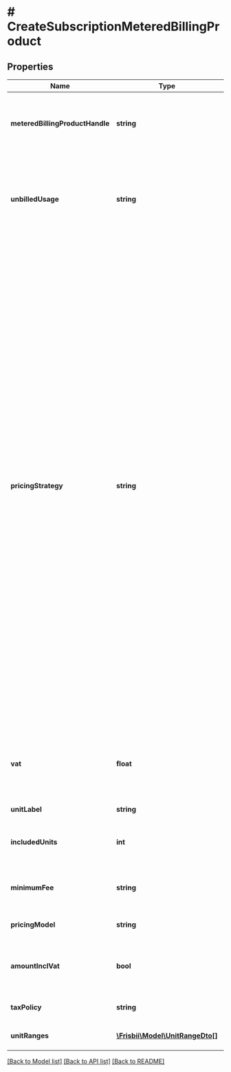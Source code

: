 # # CreateSubscriptionMeteredBillingProduct

## Properties

Name | Type | Description | Notes
------------ | ------------- | ------------- | -------------
**meteredBillingProductHandle** | **string** | Handle of metered billing product that will be added to subscription |
**unbilledUsage** | **string** | The strategy for unbilled usage for this metered billing product if it was previously added to the subscription. |
**pricingStrategy** | **string** | The pricing strategy for this metered billing product. Accepted values: &#x60;fixed&#x60;, &#x60;flexible&#x60;, or &#x60;custom&#x60;. Fixed - the subscription metered billing product won&#39;t follow any price changes from the base metered billing product. Flexible - the subscription metered billing product will follow all changes from the base metered billing product. Custom - Custom - the subscription metered billing product will override the base product&#39;s pricing configuration using the provided custom values (e.g. unit ranges, pricing model, VAT, etc.). |
**vat** | **float** | VAT percentage for the product. Defaults to the account&#39;s VAT | [optional]
**unitLabel** | **string** | Name of the unit | [optional]
**includedUnits** | **int** | Included units for free. Defaults to 0. | [optional]
**minimumFee** | **string** | Minimum fee for the product. Defaults to 0. | [optional]
**pricingModel** | **string** | Pricing model for the product. | [optional]
**amountInclVat** | **bool** | Whether the amount is including VAT. Defaults to true. | [optional]
**taxPolicy** | **string** | Tax policy handle for the product. | [optional]
**unitRanges** | [**\Frisbii\Model\UnitRangeDto[]**](UnitRangeDto.md) | Unit ranges for this product | [optional]

[[Back to Model list]](../../README.md#models) [[Back to API list]](../../README.md#endpoints) [[Back to README]](../../README.md)
